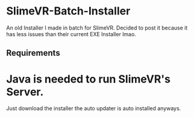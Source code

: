 # SlimeVR-Batch-Installer
An old Installer I made in batch for SlimeVR.
Decided to post it because it has less issues than their current EXE Installer lmao.

## Requirements
# Java is needed to run SlimeVR's Server.
Just download the installer
the auto updater is auto installed anyways.
